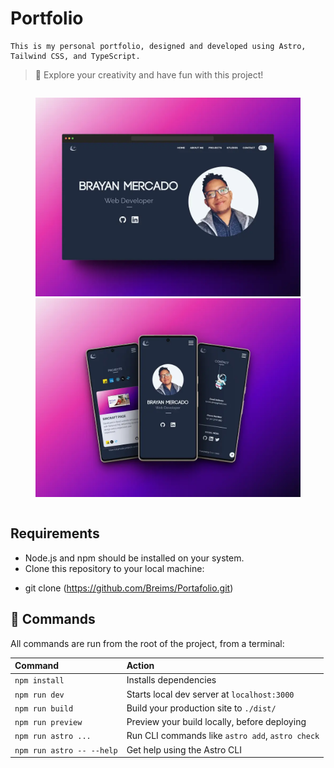 # Portfolio

```
This is my personal portfolio, designed and developed using Astro, Tailwind CSS, and TypeScript.
```
> 🚀 Explore your creativity and have fun with this project!

<figure style="display: inline-block;">
  <img src="/public/assets/images/web.webp" alt="Web Screenshot" width="600"/>
  <img src="/public/assets/images/mobile.webp" alt="Mobile Screenshot" width="600"/>
</figure>

## Requirements

- Node.js and npm should be installed on your system.
- Clone this repository to your local machine:
* git clone (https://github.com/Breims/Portafolio.git)

## 🧞 Commands

All commands are run from the root of the project, from a terminal:

| Command                   | Action                                           |
| :------------------------ | :----------------------------------------------- |
| `npm install`             | Installs dependencies                            |
| `npm run dev`             | Starts local dev server at `localhost:3000`      |
| `npm run build`           | Build your production site to `./dist/`          |
| `npm run preview`         | Preview your build locally, before deploying     |
| `npm run astro ...`       | Run CLI commands like `astro add`, `astro check` |
| `npm run astro -- --help` | Get help using the Astro CLI                     |

